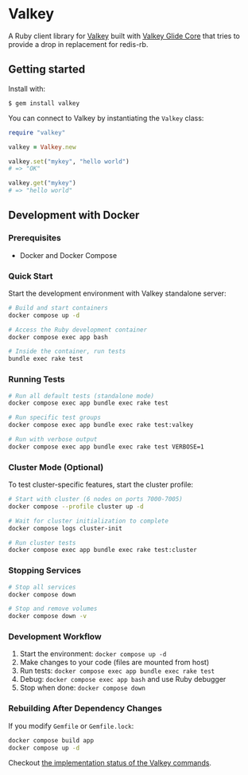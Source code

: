 # Valkey

A Ruby client library for [Valkey][valkey-home] built with [Valkey Glide Core][valkey-glide-home] that tries to provide a drop in replacement for redis-rb.

## Getting started

Install with:

```
$ gem install valkey
```

You can connect to Valkey by instantiating the `Valkey` class:

```ruby
require "valkey"

valkey = Valkey.new

valkey.set("mykey", "hello world")
# => "OK"

valkey.get("mykey")
# => "hello world"
```

## Development with Docker

### Prerequisites

- Docker and Docker Compose

### Quick Start

Start the development environment with Valkey standalone server:

```bash
# Build and start containers
docker compose up -d

# Access the Ruby development container
docker compose exec app bash

# Inside the container, run tests
bundle exec rake test
```

### Running Tests

```bash
# Run all default tests (standalone mode)
docker compose exec app bundle exec rake test

# Run specific test groups
docker compose exec app bundle exec rake test:valkey

# Run with verbose output
docker compose exec app bundle exec rake test VERBOSE=1
```

### Cluster Mode (Optional)

To test cluster-specific features, start the cluster profile:

```bash
# Start with cluster (6 nodes on ports 7000-7005)
docker compose --profile cluster up -d

# Wait for cluster initialization to complete
docker compose logs cluster-init

# Run cluster tests
docker compose exec app bundle exec rake test:cluster
```

### Stopping Services

```bash
# Stop all services
docker compose down

# Stop and remove volumes
docker compose down -v
```

### Development Workflow

1. Start the environment: `docker compose up -d`
2. Make changes to your code (files are mounted from host)
3. Run tests: `docker compose exec app bundle exec rake test`
4. Debug: `docker compose exec app bash` and use Ruby debugger
5. Stop when done: `docker compose down`

### Rebuilding After Dependency Changes

If you modify `Gemfile` or `Gemfile.lock`:

```bash
docker compose build app
docker compose up -d
```

Checkout [the implementation status of the Valkey commands][commands-implementation-progress].


[valkey-home]: https://valkey.io
[valkey-glide-home]: https://github.com/valkey-io/valkey-glide
[commands-implementation-progress]: https://github.com/valkey-io/valkey-glide-ruby/wiki/The-implementation-status-of-the-Valkey-commands

